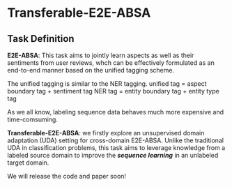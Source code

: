# Transferable-E2E-ABSA

## Task Definition

**E2E-ABSA**: This task aims to jointly learn aspects as well as their sentiments from user reviews, whch can be effectively formulated as an end-to-end manner based on the unified tagging scheme.

The unified tagging is similar to the NER tagging.
unified tag = aspect boundary tag + sentiment tag
NER tag = entity boundary tag + entity type tag

As we all know, labeling sequence data behaves much more expensive and time-comsuming. 

**Transferable-E2E-ABSA**: we firstly explore an unsupervised domain adaptation (UDA) setting for cross-domain E2E-ABSA. Unlike the traditional UDA in classification problems, this task aims to leverage knowledge from a labeled source domain to improve the ***sequence learning*** in an unlabeled target domain.





We will release the code and paper soon!
